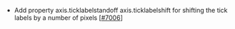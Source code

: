  - Add property axis.ticklabelstandoff axis.ticklabelshift for shifting the tick labels by a number of pixels [[#7006](https://github.com/plotly/plotly.js/pull/7006)]

